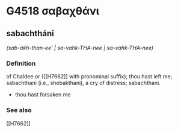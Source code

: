 # G4518 σαβαχθάνι

## sabachtháni

_(sab-akh-than-ee' | sa-vahk-THA-nee | sa-vahk-THA-nee)_

### Definition

of Chaldee or ([[H7662]] with pronominal suffix); thou hast left me; sabachthani (i.e., shebakthani), a cry of distress; sabachthani.

- thou hast forsaken me

### See also

[[H7662]]

